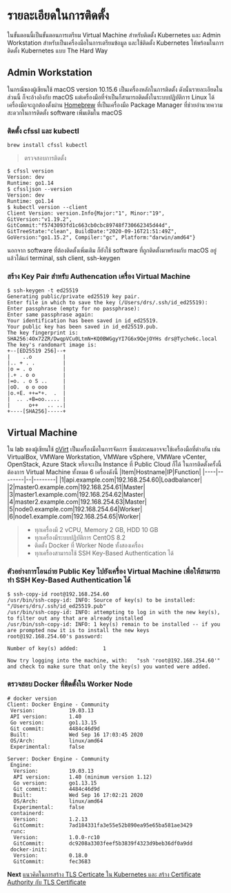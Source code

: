# รายละเอียดในการติดตั้ง
ในขั้นตอนนี้เป็นขั้นตอนการเตรียม Virtual Machine สำหรับติดตั้ง Kubernetes และ Admin Workstation สำหรับเป็นเครื่องมือในการเตรียมข้อมูล และใช้ติดตั้ง Kubernetes ให้พร้อมในการติดตั้ง Kubernetes แบบ The Hard Way 
## Admin Workstation
ในกรณีของผู้เขียนใช้ macOS version 10.15.6 เป็นเครื่องหลักในการติดตั้ง ดังนั้นรายละเอียดในส่วนนี้ ก็จะอ้างอิงกับ macOS แต่เครื่องมือที่จำเป็นก็สามารถติดตั้งในระบบปฏิบัติการ Linux ได้ เครื่องมือจะถูกต้องตั้งผ่าน [Homebrew](https://brew.sh/) ที่เป็นเครื่องมือ Package Manager ที่ช่วยอำนวยความสะดวกในการติดตั้ง software เพิ่มเติมใน macOS
### ติดตั้ง cfssl และ kubectl 
```
brew install cfssl kubectl
```
> ตรวจสอบการติดตั้ง
```
$ cfssl version
Version: dev
Runtime: go1.14
$ cfssljson --version 
Version: dev
Runtime: go1.14
$ kubectl version --client 
Client Version: version.Info{Major:"1", Minor:"19", GitVersion:"v1.19.2", GitCommit:"f5743093fd1c663cb0cbc89748f730662345d44d", GitTreeState:"clean", BuildDate:"2020-09-16T21:51:49Z", GoVersion:"go1.15.2", Compiler:"gc", Platform:"darwin/amd64"}
```
นอกจาก software ที่ต้องติดตั้งเพิ่มเติม ก็ยังใช้ software ที่ถูกติดตั้งมาพร้อมกับ macOS อยู่แล้วได้แก่ terminal, ssh client, ssh-keygen
### สร้าง Key Pair สำหรับ Authencation เครื่อง Virtual Machine
```
$ ssh-keygen -t ed25519
Generating public/private ed25519 key pair.
Enter file in which to save the key (/Users/drs/.ssh/id_ed25519): 
Enter passphrase (empty for no passphrase):
Enter same passphrase again:
Your identification has been saved in id_ed25519.
Your public key has been saved in id_ed25519.pub.
The key fingerprint is:
SHA256:4Ox72ZR/DwqpVCu0LtmN+KQ0BWGgyYI7G6x9QejOYHs drs@Tyche6c.local
The key's randomart image is:
+--[ED25519 256]--+
|    ..o          |
|.. + . .         |
|o = . o          |
|.+ . o o         |
|=o. . o S ..     |
|oO.  o o ooo     |
|o.+E. ++=*+.  .  |
|  .. .+B=oo..... |
|      o++   .. ..|
+----[SHA256]-----+
```
## Virtual Machine
ใน lab ของผู้เขียนใช้ [oVirt](https://www.ovirt.org/) เป็นเครื่องมือในการจัดการ ซึ่งแต่ละคนอาจจะใช้เครื่องมือที่ต่างกัน เช่น VirtualBox, VMWare Workstation, VMWare vSphere, VMWare vCenter, OpenStack, Azure Stack หรือจะเป็น Instance ที่ Public Cloud ก็ได้ ในการติดตั้งครั้งนี้ต้องการ Virtual Machine ทั้งหมด 6 เครื่องดังนี้
|Item|Hostname|IP|Function|
|----|--------|--|--------|
|1|api.example.com|192.168.254.60|Loadbalancer|
|2|master0.example.com|192.168.254.61|Master|
|3|master1.example.com|192.168.254.62|Master|
|4|master2.example.com|192.168.254.63|Master|
|5|node0.example.com|192.168.254.64|Worker|
|6|node1.example.com|192.168.254.65|Worker|
> - ทุกเครื่องมี 2 vCPU, Memory 2 GB, HDD 10 GB
> - ทุกเครื่องมีระบบปฏิบัติการ CentOS 8.2
> - ติดตั้ง Docker ที่ Worker Node ทั้งสองเครื่อง
> - ทุกเครื่องสามารถใช้ SSH Key-Based Authentication ได้
### ตัวอย่างการโอนถ่าย Public Key ไปยังเครื่อง Virtual Machine เพื่อให้สามารถทำ SSH Key-Based Authentication ได้
```
$ ssh-copy-id root@192.168.254.60
/usr/bin/ssh-copy-id: INFO: Source of key(s) to be installed: "/Users/drs/.ssh/id_ed25519.pub"
/usr/bin/ssh-copy-id: INFO: attempting to log in with the new key(s), to filter out any that are already installed
/usr/bin/ssh-copy-id: INFO: 1 key(s) remain to be installed -- if you are prompted now it is to install the new keys
root@192.168.254.60's password:

Number of key(s) added:        1

Now try logging into the machine, with:   "ssh 'root@192.168.254.60'"
and check to make sure that only the key(s) you wanted were added.
```
### ตรวจสอบ Docker ที่ติดตั้งใน Worker Node
```
# docker version
Client: Docker Engine - Community
 Version:           19.03.13
 API version:       1.40
 Go version:        go1.13.15
 Git commit:        4484c46d9d
 Built:             Wed Sep 16 17:03:45 2020
 OS/Arch:           linux/amd64
 Experimental:      false

Server: Docker Engine - Community
 Engine:
  Version:          19.03.13
  API version:      1.40 (minimum version 1.12)
  Go version:       go1.13.15
  Git commit:       4484c46d9d
  Built:            Wed Sep 16 17:02:21 2020
  OS/Arch:          linux/amd64
  Experimental:     false
 containerd:
  Version:          1.2.13
  GitCommit:        7ad184331fa3e55e52b890ea95e65ba581ae3429
 runc:
  Version:          1.0.0-rc10
  GitCommit:        dc9208a3303feef5b3839f4323d9beb36df0a9dd
 docker-init:
  Version:          0.18.0
  GitCommit:        fec3683
```

**Next** [แนวคิดในการสร้าง TLS Certicate ใน Kubernetes และ สร้าง Certificate Authority กับ TLS Certificate](02-generating-tls-certificate.md)
